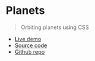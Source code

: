 # Planets

> Orbiting planets using CSS

- [Live demo](https://css-orbiting-planets.rolandjlevy.repl.co/)
- [Source code](https://replit.com/@RolandJLevy/css-orbiting-planets)
- [Github repo](https://github.com/rolandjlevy/css-orbiting-planets)

